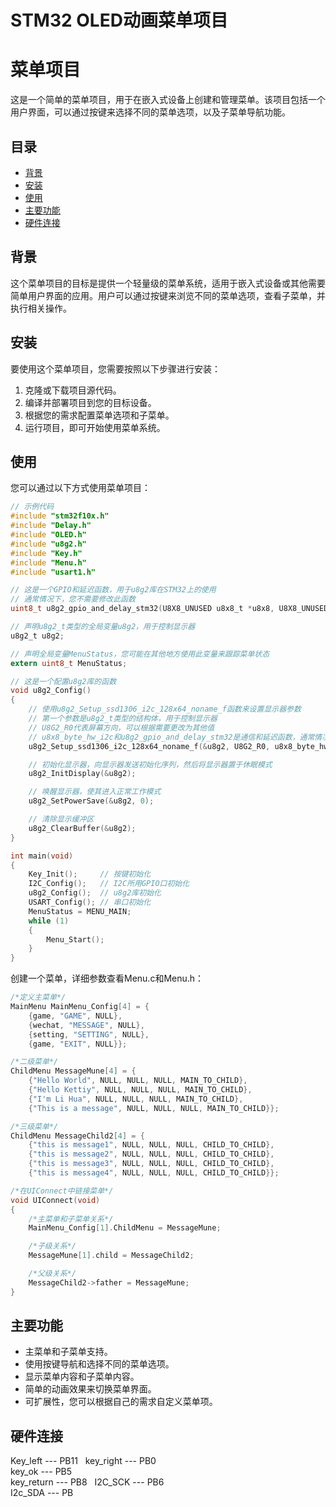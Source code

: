 # STM32 OLED动画菜单项目

# 菜单项目

这是一个简单的菜单项目，用于在嵌入式设备上创建和管理菜单。该项目包括一个用户界面，可以通过按键来选择不同的菜单选项，以及子菜单导航功能。

## 目录

- [背景](#背景)
- [安装](#安装)
- [使用](#使用)
- [主要功能](#主要功能)
- [硬件连接](#硬件连接)

## 背景

这个菜单项目的目标是提供一个轻量级的菜单系统，适用于嵌入式设备或其他需要简单用户界面的应用。用户可以通过按键来浏览不同的菜单选项，查看子菜单，并执行相关操作。

## 安装

要使用这个菜单项目，您需要按照以下步骤进行安装：

1. 克隆或下载项目源代码。
2. 编译并部署项目到您的目标设备。
3. 根据您的需求配置菜单选项和子菜单。
4. 运行项目，即可开始使用菜单系统。

## 使用

您可以通过以下方式使用菜单项目：

```c
// 示例代码
#include "stm32f10x.h"
#include "Delay.h"
#include "OLED.h"
#include "u8g2.h"
#include "Key.h"
#include "Menu.h"
#include "usart1.h"

// 这是一个GPIO和延迟函数，用于u8g2库在STM32上的使用
// 通常情况下，您不需要修改此函数
uint8_t u8g2_gpio_and_delay_stm32(U8X8_UNUSED u8x8_t *u8x8, U8X8_UNUSED uint8_t msg, U8X8_UNUSED uint8_t arg_int, U8X8_UNUSED void *arg_ptr);

// 声明u8g2_t类型的全局变量u8g2，用于控制显示器
u8g2_t u8g2;

// 声明全局变量MenuStatus，您可能在其他地方使用此变量来跟踪菜单状态
extern uint8_t MenuStatus;

// 这是一个配置u8g2库的函数
void u8g2_Config()
{
	// 使用u8g2_Setup_ssd1306_i2c_128x64_noname_f函数来设置显示器参数
	// 第一个参数是u8g2_t类型的结构体，用于控制显示器
	// U8G2_R0代表屏幕方向，可以根据需要更改为其他值
	// u8x8_byte_hw_i2c和u8g2_gpio_and_delay_stm32是通信和延迟函数，通常情况下，您不需要修改它们
	u8g2_Setup_ssd1306_i2c_128x64_noname_f(&u8g2, U8G2_R0, u8x8_byte_hw_i2c, u8g2_gpio_and_delay_stm32);

	// 初始化显示器，向显示器发送初始化序列，然后将显示器置于休眠模式
	u8g2_InitDisplay(&u8g2); 

	// 唤醒显示器，使其进入正常工作模式
	u8g2_SetPowerSave(&u8g2, 0);

	// 清除显示缓冲区
	u8g2_ClearBuffer(&u8g2); 
}

int main(void)
{
	Key_Init();		// 按键初始化
	I2C_Config();	// I2C所用GPIO口初始化
	u8g2_Config();	// u8g2库初始化
	USART_Config(); // 串口初始化
	MenuStatus = MENU_MAIN; 
	while (1)
	{
		Menu_Start();
	}
}

```
创建一个菜单，详细参数查看Menu.c和Menu.h：
```c
/*定义主菜单*/
MainMenu MainMenu_Config[4] = {
	{game, "GAME", NULL},
	{wechat, "MESSAGE", NULL},
	{setting, "SETTING", NULL},
	{game, "EXIT", NULL}};

/*二级菜单*/
ChildMenu MessageMune[4] = {
	{"Hello World", NULL, NULL, NULL, MAIN_TO_CHILD}, 
	{"Hello Kettiy", NULL, NULL, NULL, MAIN_TO_CHILD}, 
	{"I'm Li Hua", NULL, NULL, NULL, MAIN_TO_CHILD},
	{"This is a message", NULL, NULL, NULL, MAIN_TO_CHILD}};

/*三级菜单*/
ChildMenu MessageChild2[4] = { 
	{"this is message1", NULL, NULL, NULL, CHILD_TO_CHILD},
	{"this is message2", NULL, NULL, NULL, CHILD_TO_CHILD},
	{"this is message3", NULL, NULL, NULL, CHILD_TO_CHILD},
	{"this is message4", NULL, NULL, NULL, CHILD_TO_CHILD}}; 

/*在UIConnect中链接菜单*/ 
void UIConnect(void) 
{
	/*主菜单和子菜单关系*/
	MainMenu_Config[1].ChildMenu = MessageMune;

    /*子级关系*/
	MessageMune[1].child = MessageChild2; 

	/*父级关系*/ 
	MessageChild2->father = MessageMune;
}
```

## 主要功能

- 主菜单和子菜单支持。
- 使用按键导航和选择不同的菜单选项。
- 显示菜单内容和子菜单内容。
- 简单的动画效果来切换菜单界面。
- 可扩展性，您可以根据自己的需求自定义菜单项。

## 硬件连接
Key_left --- PB11   
key_right --- PB0  
key_ok --- PB5  
key_return --- PB8   
I2C_SCK --- PB6  
I2c_SDA --- PB
